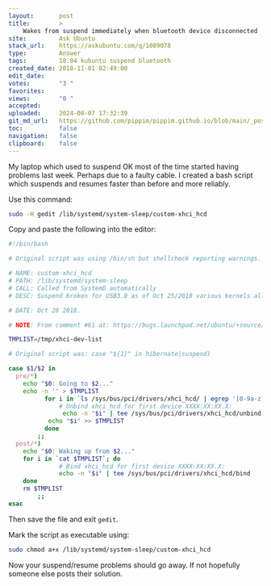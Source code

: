 ```yaml
---
layout:       post
title:        >
    Wakes from suspend immediately when bluetooth device disconnected
site:         Ask Ubuntu
stack_url:    https://askubuntu.com/q/1089078
type:         Answer
tags:         18.04 kubuntu suspend bluetooth
created_date: 2018-11-01 02:49:00
edit_date:    
votes:        "3 "
favorites:    
views:        "0 "
accepted:     
uploaded:     2024-08-07 17:32:39
git_md_url:   https://github.com/pippim/pippim.github.io/blob/main/_posts/2018/2018-11-01-Wakes-from-suspend-immediately-when-bluetooth-device-disconnected.md
toc:          false
navigation:   false
clipboard:    false
---
```


My laptop which used to suspend OK most of the time started having problems last week. Perhaps due to a faulty cable. I created a bash script which suspends and resumes faster than before and more reliably.



Use this command: 

``` bash
sudo -H gedit /lib/systemd/system-sleep/custom-xhci_hcd
```

Copy and paste the following into the editor:

``` bash
#!/bin/bash

# Original script was using /bin/sh but shellcheck reporting warnings.

# NAME: custom-xhci_hcd
# PATH: /lib/systemd/system-sleep
# CALL: Called from SystemD automatically
# DESC: Suspend broken for USB3.0 as of Oct 25/2018 various kernels all at once

# DATE: Oct 28 2018.

# NOTE: From comment #61 at: https://bugs.launchpad.net/ubuntu/+source/linux/+bug/522998

TMPLIST=/tmp/xhci-dev-list

# Original script was: case "${1}" in hibernate|suspend)

case $1/$2 in
  pre/*)
    echo "$0: Going to $2..."
    echo -n '' > $TMPLIST
          for i in `ls /sys/bus/pci/drivers/xhci_hcd/ | egrep '[0-9a-z]+\:[0-9a-z]+\:.*$'`; do
              # Unbind xhci_hcd for first device XXXX:XX:XX.X:
               echo -n "$i" | tee /sys/bus/pci/drivers/xhci_hcd/unbind
           echo "$i" >> $TMPLIST
          done
        ;;
  post/*)
    echo "$0: Waking up from $2..."
    for i in `cat $TMPLIST`; do
              # Bind xhci_hcd for first device XXXX:XX:XX.X:
              echo -n "$i" | tee /sys/bus/pci/drivers/xhci_hcd/bind
    done
    rm $TMPLIST
        ;;
esac
```

Then save the file and exit `gedit`. 

Mark the script as executable using:

``` bash
sudo chmod a+x /lib/systemd/system-sleep/custom-xhci_hcd
```

Now your suspend/resume problems should go away. If not hopefully someone else posts their solution.
